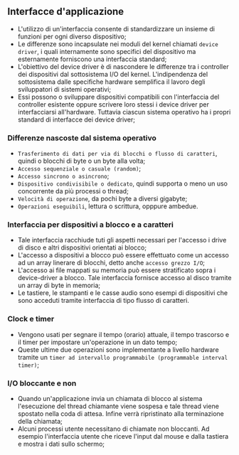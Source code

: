 ## Interfacce d'applicazione
- L'utilizzo di un'interfaccia consente di standardizzare un insieme di funzioni per ogni diverso dispositivo;
- Le differenze sono incapsulate nei moduli del kernel chiamati `device driver`, i quali internamente sono specifici del dispositivo ma esternamente forniscono una interfaccia standard;
- L'obiettivo del device driver è di nascondere le differenze tra i controller dei dispositivi dal sottosistema I/O del kernel. L'indipendenza del sottosistema dalle specifiche hardware semplifica il lavoro degli sviluppatori di sistemi operativi;
- Essi possono o sviluppare dispositivi compatibili con l'interfaccia del controller esistente oppure scrivere loro stessi i device driver per interfacciarsi all'hardware. Tuttavia ciascun sistema operativo ha i propri standard di interfacce dei device driver; 

### Differenze nascoste dal sistema operativo
- `Trasferimento di dati per via di blocchi o flusso di caratteri`, quindi o blocchi di byte o un byte alla volta;
- `Accesso sequenziale o casuale (random)`;
- `Accesso sincrono o asincrono`;
- `Dispositivo condivisibile o dedicato`, quindi supporta o meno un uso concorrente da più processi o thread;
- `Velocità di operazione`, da pochi byte a diversi gigabyte;
- `Operazioni eseguibili`, lettura o scrittura, opppure ambedue.

### Interfaccia per dispositivi a blocco e a caratteri
- Tale interfaccia racchiude tuti gli aspetti necessari per l'accesso i drive di disco e altri dispositivi orientati ai blocco;
- L'accesso a dispositivi a blocco può essere effettuato come un accesso ad un array linerare di blocchi, detto anche `accesso grezzo I/O`;
- L'accesso ai file mappati su memoria può essere stratificato sopra i device-driver a blocco. Tale interfaccia fornisce accesso al disco tramite un array di byte in memoria;
- Le tastiere, le stampanti e le casse audio sono esempi di dispositivi che sono acceduti tramite interfaccia di tipo flusso di caratteri.

### Clock e timer
- Vengono usati per segnare il tempo (orario) attuale, il tempo trascorso e il timer per impostare un'operazione in un dato tempo;
- Queste ultime due operazioni sono implementante a livello hardware tramite un `timer ad intervallo programmabile (programmable interval timer)`;

### I/O bloccante e non
- Quando un'applicazione invia un chiamata di blocco al sistema l'esecuzione del thread chiamante viene sospesa e tale thread viene spostato nella coda di attesa. Infine verrà ripristinato alla terminazione della chiamata;
- Alcuni processi utente necessitano di chiamate non bloccanti. Ad esempio l'interfaccia utente che riceve l'input dal mouse e dalla tastiera e mostra i dati sullo schermo;